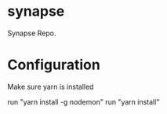 # synapse

Synapse Repo. 

# Configuration
Make sure yarn is installed

run "yarn install -g nodemon"
run "yarn install"


